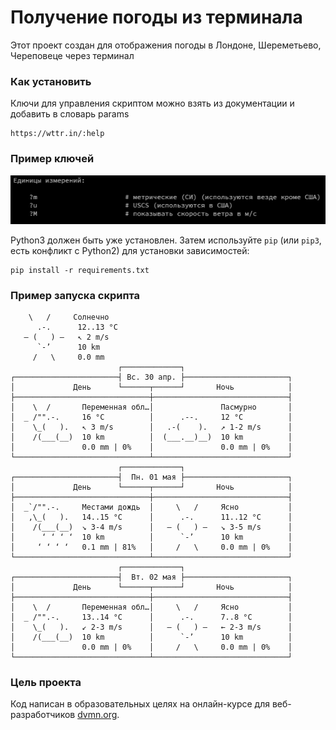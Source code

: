 # Получение погоды из терминала

Этот проект создан для отображения погоды в Лондоне, Шереметьево, Череповеце через терминал

### Как установить



Ключи для управления скриптом можно взять из документации и добавить в словарь params
```
https://wttr.in/:help
```
### **Пример ключей**

![img.png](img.png)

Python3 должен быть уже установлен. 
Затем используйте `pip` (или `pip3`, есть конфликт с Python2) для установки зависимостей:
```
pip install -r requirements.txt
```
### **Пример запуска скрипта**

```
    \   /     Солнечно
      .-.      12..13 °C      
   ― (   ) ―   ↖ 2 m/s        
      `-’      10 km          
     /   \     0.0 mm         
                        ┌─────────────┐                        
┌───────────────────────┤ Вс. 30 апр. ├───────────────────────┐
│             День      └──────┬──────┘       Ночь            │
├──────────────────────────────┼──────────────────────────────┤
│    \  /       Переменная обл…│               Пасмурно       │
│  _ /"".-.     16 °C          │      .--.     12 °C          │
│    \_(   ).   ↖ 3 m/s        │   .-(    ).   ↗ 1-2 m/s      │
│    /(___(__)  10 km          │  (___.__)__)  10 km          │
│               0.0 mm | 0%    │               0.0 mm | 0%    │
└──────────────────────────────┴──────────────────────────────┘
                        ┌─────────────┐                        
┌───────────────────────┤  Пн. 01 мая ├───────────────────────┐
│             День      └──────┬──────┘       Ночь            │
├──────────────────────────────┼──────────────────────────────┤
│  _`/"".-.     Местами дождь  │     \   /     Ясно           │
│   ,\_(   ).   14..15 °C      │      .-.      11..12 °C      │
│    /(___(__)  ↘ 3-4 m/s      │   ― (   ) ―   ↘ 3-5 m/s      │
│      ‘ ‘ ‘ ‘  10 km          │      `-’      10 km          │
│     ‘ ‘ ‘ ‘   0.1 mm | 81%   │     /   \     0.0 mm | 0%    │
└──────────────────────────────┴──────────────────────────────┘
                        ┌─────────────┐                        
┌───────────────────────┤  Вт. 02 мая ├───────────────────────┐
│             День      └──────┬──────┘       Ночь            │
├──────────────────────────────┼──────────────────────────────┤
│    \  /       Переменная обл…│     \   /     Ясно           │
│  _ /"".-.     13..14 °C      │      .-.      7..8 °C        │
│    \_(   ).   ↙ 2-3 m/s      │   ― (   ) ―   ← 2-3 m/s      │
│    /(___(__)  10 km          │      `-’      10 km          │
│               0.0 mm | 0%    │     /   \     0.0 mm | 0%    │
└──────────────────────────────┴──────────────────────────────┘

```

### Цель проекта

Код написан в образовательных целях на онлайн-курсе для веб-разработчиков [dvmn.org](https://dvmn.org/).